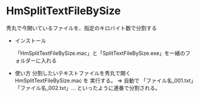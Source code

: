# HmSplitTextFileBySize
秀丸で今開いているファイルを、指定のキロバイト数で分割する

- インストール
  
  「HmSplitTextFileBySize.mac」と「SplitTextFileBySize.exe」を一緒のフォルダーに入れる

- 使い方
    分割したいテキストファイルを秀丸で開く
    HmSplitTextFileBySize.mac を 実行する。
    ⇒ 自動で 「ファイル名_001.txt」「ファイル名_002.txt」... といったように連番で分割される。